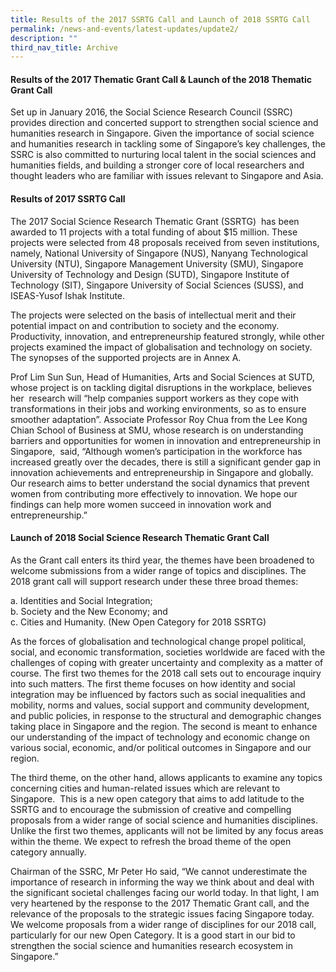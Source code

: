 ```yaml
---
title: Results of the 2017 SSRTG Call and Launch of 2018 SSRTG Call
permalink: /news-and-events/latest-updates/update2/
description: ""
third_nav_title: Archive
---
```


#### **Results of the 2017 Thematic Grant Call & Launch of the 2018 Thematic Grant Call**
Set up in January 2016, the Social Science Research Council (SSRC) provides direction and concerted support to strengthen social science and humanities research in Singapore. Given the importance of social science and humanities research in tackling some of Singapore’s key challenges, the SSRC is also committed to nurturing local talent in the social sciences and humanities fields, and building a stronger core of local researchers and thought leaders who are familiar with issues relevant to Singapore and Asia.

#### **Results of 2017 SSRTG Call**
The 2017 Social Science Research Thematic Grant (SSRTG)  has been awarded to 11 projects with a total funding of about $15 million. These projects were selected from 48 proposals received from seven institutions, namely, National University of Singapore (NUS), Nanyang Technological University (NTU), Singapore Management University (SMU), Singapore University of Technology and Design (SUTD), Singapore Institute of Technology (SIT), Singapore University of Social Sciences (SUSS), and ISEAS-Yusof Ishak Institute.  
  
The projects were selected on the basis of intellectual merit and their potential impact on and contribution to society and the economy. Productivity, innovation, and entrepreneurship featured strongly, while other projects examined the impact of globalisation and technology on society. The synopses of the supported projects are in Annex A.  
  
Prof Lim Sun Sun, Head of Humanities, Arts and Social Sciences at SUTD, whose project is on tackling digital disruptions in the workplace, believes her  research will “help companies support workers as they cope with transformations in their jobs and working environments, so as to ensure smoother adaptation”. Associate Professor Roy Chua from the Lee Kong Chian School of Business at SMU, whose research is on understanding barriers and opportunities for women in innovation and entrepreneurship in Singapore,  said, “Although women’s participation in the workforce has increased greatly over the decades, there is still a significant gender gap in innovation achievements and entrepreneurship in Singapore and globally. Our research aims to better understand the social dynamics that prevent women from contributing more effectively to innovation. We hope our findings can help more women succeed in innovation work and entrepreneurship.”

#### **Launch of 2018 Social Science Research Thematic Grant Call**
As the Grant call enters its third year, the themes have been broadened to welcome submissions from a wider range of topics and disciplines. The 2018 grant call will support research under these three broad themes:

a\. Identities and Social Integration;<br>
b\. Society and the New Economy; and<br>
c\. Cities and Humanity. (New Open Category for 2018 SSRTG)

As the forces of globalisation and technological change propel political, social, and economic transformation, societies worldwide are faced with the challenges of coping with greater uncertainty and complexity as a matter of course. The first two themes for the 2018 call sets out to encourage inquiry into such matters. The first theme focuses on how identity and social integration may be influenced by factors such as social inequalities and mobility, norms and values, social support and community development, and public policies, in response to the structural and demographic changes taking place in Singapore and the region. The second is meant to enhance our understanding of the impact of technology and economic change on various social, economic, and/or political outcomes in Singapore and our region.    
  
The third theme, on the other hand, allows applicants to examine any topics concerning cities and human-related issues which are relevant to Singapore.  This is a new open category that aims to add latitude to the SSRTG and to encourage the submission of creative and compelling proposals from a wider range of social science and humanities disciplines. Unlike the first two themes, applicants will not be limited by any focus areas within the theme. We expect to refresh the broad theme of the open category annually.   
  
Chairman of the SSRC, Mr Peter Ho said, “We cannot underestimate the importance of research in informing the way we think about and deal with the significant societal challenges facing our world today. In that light, I am very heartened by the response to the 2017 Thematic Grant call, and the relevance of the proposals to the strategic issues facing Singapore today. We welcome proposals from a wider range of disciplines for our 2018 call, particularly for our new Open Category. It is a good start in our bid to strengthen the social science and humanities research ecosystem in Singapore.”